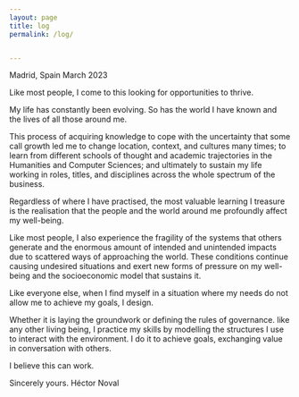 ```yaml
---
layout: page
title: log
permalink: /log/


---
```


Madrid, Spain
March 2023 

Like most people, I come to this looking for opportunities to thrive.

My life has constantly been evolving. So has the world I have known and the lives of all those around me. 

This process of acquiring knowledge to cope with the uncertainty that some call growth led me to change location, context, and cultures many times; to learn from different schools of thought and academic trajectories in the Humanities and Computer Sciences; and ultimately to sustain my life working in roles, titles, and disciplines across the whole spectrum of the business. 

Regardless of where I have practised, the most valuable learning I treasure is the realisation that the people and the world around me profoundly affect my well-being. 

Like most people, I also experience the fragility of the systems that others generate and the enormous amount of intended and unintended impacts due to scattered ways of approaching the world. These conditions continue causing undesired situations and exert new forms of pressure on my well-being and the socioeconomic model that sustains it.

Like everyone else, when I find myself in a situation where my needs do not allow me to achieve my goals, I design.

Whether it is laying the groundwork or defining the rules of governance. like any other living being, I practice my skills by modelling the structures I use to interact with the environment. I do it to achieve goals, exchanging value in conversation with others. 

I believe this can work. 

Sincerely yours.
Héctor Noval 

